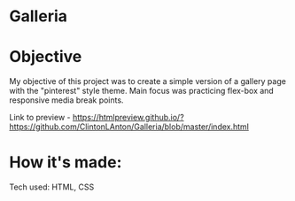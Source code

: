# Galleria

# Objective 
My objective of this project was to create a simple version of a gallery page with the "pinterest" style theme.
Main focus was practicing flex-box and responsive media break points.

Link to preview - https://htmlpreview.github.io/?https://github.com/ClintonLAnton/Galleria/blob/master/index.html

# How it's made:
<bold>Tech used:<bold> HTML, CSS
